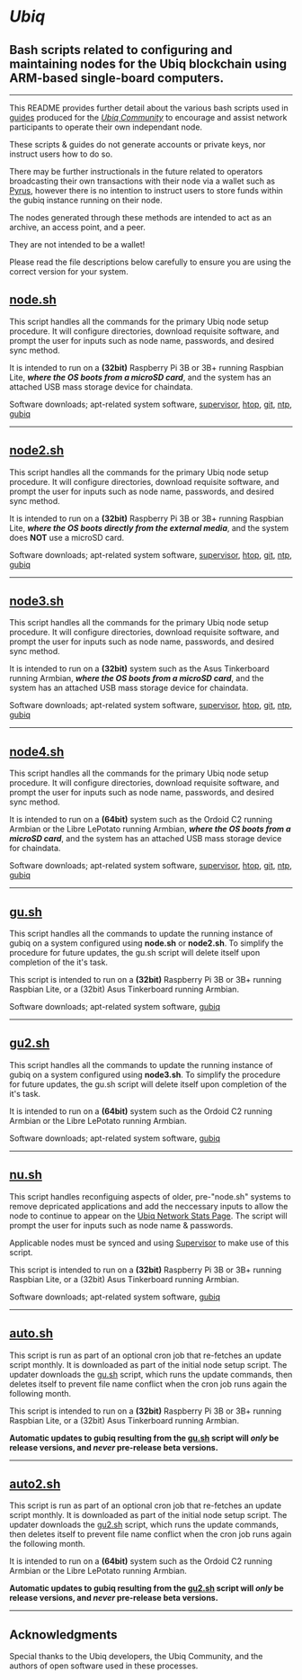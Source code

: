 # **_Ubiq_**
## Bash scripts related to configuring and maintaining nodes for the Ubiq blockchain using ARM-based single-board computers.
------------------------------------------------------------------------------------------------------------------------------

This README provides further detail about the various bash scripts used in [guides](https://blog.ubiqsmart.com/tagged/tutorial) produced for the _[Ubiq Community](https://www.ubiqescher.com/)_ to encourage and assist network participants to operate their own independant node. 

These scripts & guides do not generate accounts or private keys, nor instruct users how to do so.  

There may be further instructionals in the future related to operators broadcasting their own transactions with their node via a wallet such as [Pyrus](https://pyrus.ubiqsmart.com/), however there is no intention to instruct users to store funds within the gubiq instance running on their node.

The nodes generated through these methods are intended to act as an archive, an access point, and a peer.  

They are not intended to be a wallet!

Please read the file descriptions below carefully to ensure you are using the correct version for your system.

##

## **[node.sh](https://raw.githubusercontent.com/maaatttt/ubiq/master/node.sh)** 

This script handles all the commands for the primary Ubiq node setup procedure.  It will configure directories, download requisite software, and prompt the user for inputs such as node name, passwords, and desired sync method. 

It is intended to run on a **(32bit)** Raspberry Pi 3B or 3B+ running Raspbian Lite, **_where the OS boots from a microSD card_**, and the system has an attached USB mass storage device for chaindata.

Software downloads; apt-related system software, [supervisor](http://supervisord.org/), [htop](https://hisham.hm/htop/), [git](https://git-scm.com/), [ntp](http://www.ntp.org/), [gubiq](https://github.com/ubiq/go-ubiq/releases)

------------------------------------------------------------------------------------------------------------------------------

## **[node2.sh](https://raw.githubusercontent.com/maaatttt/ubiq/master/node2.sh)**

This script handles all the commands for the primary Ubiq node setup procedure.  It will configure directories, download requisite software, and prompt the user for inputs such as node name, passwords, and desired sync method.

It is intended to run on a **(32bit)** Raspberry Pi 3B or 3B+ running Raspbian Lite, **_where the OS boots directly from the external media_**, and the system does **NOT** use a microSD card.

Software downloads; apt-related system software, [supervisor](http://supervisord.org/), [htop](https://hisham.hm/htop/), [git](https://git-scm.com/), [ntp](http://www.ntp.org/), [gubiq](https://github.com/ubiq/go-ubiq/releases/)

------------------------------------------------------------------------------------------------------------------------------

## **[node3.sh](https://raw.githubusercontent.com/maaatttt/ubiq/master/node3.sh)** 

This script handles all the commands for the primary Ubiq node setup procedure.  It will configure directories, download requisite software, and prompt the user for inputs such as node name, passwords, and desired sync method.

It is intended to run on a **(32bit)** system such as the Asus Tinkerboard running Armbian, **_where the OS boots from a microSD card_**, and the system has an attached USB mass storage device for chaindata.

Software downloads; apt-related system software, [supervisor](http://supervisord.org/), [htop](https://hisham.hm/htop/), [git](https://git-scm.com/), [ntp](http://www.ntp.org/), [gubiq](https://github.com/ubiq/go-ubiq/releases/)

------------------------------------------------------------------------------------------------------------------------------

## **[node4.sh](https://raw.githubusercontent.com/maaatttt/ubiq/master/node4.sh)** 

This script handles all the commands for the primary Ubiq node setup procedure.  It will configure directories, download requisite software, and prompt the user for inputs such as node name, passwords, and desired sync method.

It is intended to run on a **(64bit)** system such as the Ordoid C2 running Armbian or the Libre LePotato running Armbian, **_where the OS boots from a microSD card_**, and the system has an attached USB mass storage device for chaindata.

Software downloads; apt-related system software, [supervisor](http://supervisord.org/), [htop](https://hisham.hm/htop/), [git](https://git-scm.com/), [ntp](http://www.ntp.org/), [gubiq](https://github.com/ubiq/go-ubiq/releases/)

------------------------------------------------------------------------------------------------------------------------------
## **[gu.sh](https://raw.githubusercontent.com/maaatttt/ubiq/master/gu.sh)**

This script handles all the commands to update the running instance of gubiq on a system configured using **node.sh** or **node2.sh**.  To simplify the procedure for future updates, the gu.sh script will delete itself upon completion of the it's task.

This script is intended to run on a **(32bit)** Raspberry Pi 3B or 3B+ running Raspbian Lite, or a (32bit) Asus Tinkerboard running Armbian.

Software downloads; apt-related system software, [gubiq](https://github.com/ubiq/go-ubiq/releases/)

------------------------------------------------------------------------------------------------------------------------------

## **[gu2.sh](https://raw.githubusercontent.com/maaatttt/ubiq/master/gu2.sh)**

This script handles all the commands to update the running instance of gubiq on a system configured using **node3.sh**.  To simplify the procedure for future updates, the gu.sh script will delete itself upon completion of the it's task.

It is intended to run on a **(64bit)** system such as the Ordoid C2 running Armbian or the Libre LePotato running Armbian.

Software downloads; apt-related system software, [gubiq](https://github.com/ubiq/go-ubiq/releases/)


------------------------------------------------------------------------------------------------------------------------------

## **[nu.sh](https://raw.githubusercontent.com/maaatttt/ubiq/master/nu.sh)** 

This script handles reconfiguing aspects of older, pre-"node.sh" systems to remove depricated applications and add the neccessary inputs to allow the node to continue to appear on the [Ubiq Network Stats Page](https://ubiq.darcr.us). The script will prompt the user for inputs such as node name & passwords.  

Applicable nodes must be synced and using [Supervisor](http://supervisord.org/) to make use of this script. 

This script is intended to run on a **(32bit)** Raspberry Pi 3B or 3B+ running Raspbian Lite, or a (32bit) Asus Tinkerboard running Armbian.

Software downloads; apt-related system software,  [gubiq](https://github.com/ubiq/go-ubiq/releases/)

------------------------------------------------------------------------------------------------------------------------------

## **[auto.sh](https://raw.githubusercontent.com/maaatttt/ubiq/master/auto.sh)**

This script is run as part of an optional cron job that re-fetches an update script monthly. It is downloaded as part of the initial node setup script.  The updater downloads the [gu.sh](https://raw.githubusercontent.com/maaatttt/ubiq/master/gu.sh) script, which runs the update commands, then deletes itself to prevent file name conflict when the cron job runs again the following month.  

This script is intended to run on a **(32bit)** Raspberry Pi 3B or 3B+ running Raspbian Lite, or a (32bit) Asus Tinkerboard running Armbian.

**Automatic updates to gubiq resulting from the [gu.sh](https://raw.githubusercontent.com/maaatttt/ubiq/master/gu.sh) script will _only_ be release versions, and _never_ pre-release beta versions.**

------------------------------------------------------------------------------------------------------------------------------

## **[auto2.sh](https://raw.githubusercontent.com/maaatttt/ubiq/master/auto2.sh)**

This script is run as part of an optional cron job that re-fetches an update script monthly. It is downloaded as part of the initial node setup script.  The updater downloads the [gu2.sh](https://raw.githubusercontent.com/maaatttt/ubiq/master/gu2.sh) script, which runs the update commands, then deletes itself to prevent file name conflict when the cron job runs again the following month.  

It is intended to run on a **(64bit)** system such as the Ordoid C2 running Armbian or the Libre LePotato running Armbian.

**Automatic updates to gubiq resulting from the [gu2.sh](https://raw.githubusercontent.com/maaatttt/ubiq/master/gu2.sh) script will _only_ be release versions, and _never_ pre-release beta versions.**

------------------------------------------------------------------------------------------------------------------------------

## Acknowledgments

Special thanks to the Ubiq developers, the Ubiq Community, and the authors of open software used in these processes.

